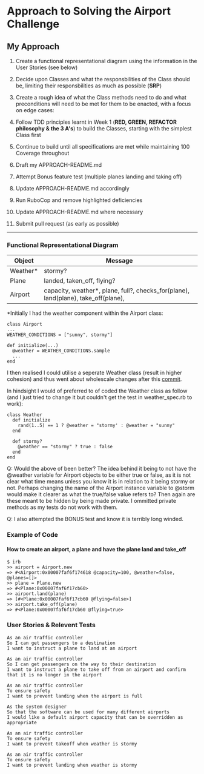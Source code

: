 # Approach to Solving the Airport Challenge

## My Approach

1. Create a functional representational diagram using the information in the User Stories (see below)

2. Decide upon Classes and what the responsbilities of the Class should be, limiting their responsbilities as much as possible (**SRP**)

3. Create a rough idea of what the Class methods need to do and what preconditions will need to be met for them to be enacted, with a focus on edge cases: 

4. Follow TDD principles learnt in Week 1 (**RED, GREEN, REFACTOR philosophy & the 3 A's**) to build the Classes, starting with the simplest Class first

5. Continue to build until all specifications are met while maintaining 100 Coverage throughout

6. Draft my APPROACH-README.md

7. Attempt Bonus feature test (multiple planes landing and taking off)

8. Update APPROACH-README.md accordingly

9. Run RuboCop and remove highlighted deficiencies

10. Update APPROACH-README.md where necessary

11. Submit pull request (as early as possible)
 ---

### Functional Representational Diagram

| Object | Message |
| ----------- | ----------- |
| Weather* | stormy? |
| Plane | landed, taken_off, flying? |
| Airport | capacity, weather*, plane, full?, checks_for(plane), land(plane), take_off(plane),  |

*Initially I had the weather component within the Airport class:
```
class Airport
...
WEATHER_CONDITIONS = ["sunny", stormy"]

def initialize(...)
  @weather = WEATHER_CONDITIONS.sample
  ...
end
```

I then realised I could utilise a seperate Weather class (result in higher cohesion) and thus went about wholescale changes after this [commit](https://github.com/rjkviegas/airport_challenge/commit/e12294e5fc70e3ee4f070fa80114380217f5d5c8).

In hindsight I would of preferred to of coded the Weather class as follow (and I just tried to change it but couldn't get the test in weather_spec.rb to work):

```
class Weather
  def initialize
    rand(1..5) == 1 ? @weather = "stormy' : @weather = "sunny"
  end
  
  def stormy?
    @weather == "stormy" ? true : false
  end
end
```

Q: Would the above of been better? The idea behind it being to not have the @weather variable for Airport objects to be either true or false, as it is not clear what time means unless you know it is in relation to it being stormy or not. Perhaps changing the name of the Airport instance variable to @storm would make it clearer as what the true/false value refers to? Then again are these meant to be hidden by being made private. I ommitted private methods as my tests do not work with them.

Q: I also attempted the BONUS test and know it is terribly long winded.

### Example of Code
#### How to create an airport, a plane and have the plane land and take_off

```
$ irb
>> airport = Airport.new
=> #<Airport:0x00007faf6f174618 @capacity=100, @weather=false, @planes=[]>
>> plane = Plane.new
=> #<Plane:0x00007faf6f17cb60>
>> airport.land(plane)
=> [#<Plane:0x00007faf6f17cb60 @flying=false>]
>> airport.take_off(plane)
=> #<Plane:0x00007faf6f17cb60 @flying=true>
```


### User Stories & Relevent Tests ### 
```
As an air traffic controller 
So I can get passengers to a destination 
I want to instruct a plane to land at an airport

As an air traffic controller 
So I can get passengers on the way to their destination 
I want to instruct a plane to take off from an airport and confirm that it is no longer in the airport

As an air traffic controller 
To ensure safety 
I want to prevent landing when the airport is full 

As the system designer
So that the software can be used for many different airports
I would like a default airport capacity that can be overridden as appropriate

As an air traffic controller 
To ensure safety 
I want to prevent takeoff when weather is stormy 

As an air traffic controller 
To ensure safety 
I want to prevent landing when weather is stormy 
```

